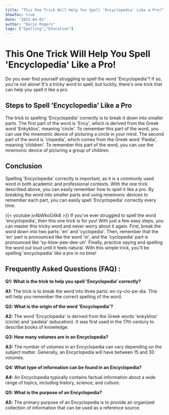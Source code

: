 ```yaml
---
title: "This One Trick Will Help You Spell 'Encyclopedia' Like a Pro!"
ShowToc: true 
date: "2022-04-02"
author: "Darin Rogers" 
tags: ["Spelling","Education"]
---
```

# This One Trick Will Help You Spell 'Encyclopedia' Like a Pro!

Do you ever find yourself struggling to spell the word 'Encyclopedia'? If so, you're not alone! It's a tricky word to spell, but luckily, there's one trick that can help you spell it like a pro.

## Steps to Spell 'Encyclopedia' Like a Pro

The trick to spelling 'Encyclopedia' correctly is to break it down into smaller parts. The first part of the word is 'Ency', which is derived from the Greek word 'Enkyklios', meaning 'circle'. To remember this part of the word, you can use the mnemonic device of picturing a circle in your mind. The second part of the word is 'clopedia', which comes from the Greek word 'Paidia', meaning 'children'. To remember this part of the word, you can use the mnemonic device of picturing a group of children. 

## Conclusion

Spelling 'Encyclopedia' correctly is important, as it is a commonly used word in both academic and professional contexts. With the one trick described above, you can easily remember how to spell it like a pro. By breaking the word into smaller parts and using mnemonic devices to remember each part, you can easily spell 'Encyclopedia' correctly every time.

{{< youtube jv4bWkoG4k8 >}} 
If you've ever struggled to spell the word 'encyclopedia', then this one trick is for you! With just a few easy steps, you can master this tricky word and never worry about it again. First, break the word down into two parts: 'en' and 'cyclopedia'. Then, remember that the 'en' part is pronounced like the word 'in', and the 'cyclopedia' part is pronounced like 'sy-klow-pee-dee-uh'. Finally, practice saying and spelling the word out loud until it feels natural. With this simple trick, you'll be spelling 'encyclopedia' like a pro in no time!

## Frequently Asked Questions (FAQ) :
**Q1: What is the trick to help you spell 'Encyclopedia' correctly?**

**A1:** The trick is to break the word into three parts: en-cy-clo-pe-dia. This will help you remember the correct spelling of the word.

**Q2: What is the origin of the word 'Encyclopedia'?**

**A2:** The word 'Encyclopedia' is derived from the Greek words 'enkyklios' (circle) and 'paideia' (education). It was first used in the 17th century to describe books of knowledge.

**Q3: How many volumes are in an Encyclopedia?**

**A3:** The number of volumes in an Encyclopedia can vary depending on the subject matter. Generally, an Encyclopedia will have between 15 and 30 volumes.

**Q4: What type of information can be found in an Encyclopedia?**

**A4:** An Encyclopedia typically contains factual information about a wide range of topics, including history, science, and culture.

**Q5: What is the purpose of an Encyclopedia?**

**A5:** The primary purpose of an Encyclopedia is to provide an organized collection of information that can be used as a reference source.





